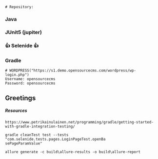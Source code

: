     # Repository:
    
###  Java
###  JUnit5 (jupiter)
###  :+1: Selenide :+1:
### Gradle


    # WORDPRESS("https://s1.demo.opensourcecms.com/wordpress/wp-login.php")
    Username: opensourcecms
    Password: opensourcecms
  
  
## Greetings

##### Resources
    https://www.petrikainulainen.net/programming/gradle/getting-started-with-gradle-integration-testing/
    
    gradle cleanTest test --tests "com.selenide.tests.pages.LoginPageTest.openBa
    sePageParamValue"
    
    allure generate -c build\allure-results -o build\allure-report
